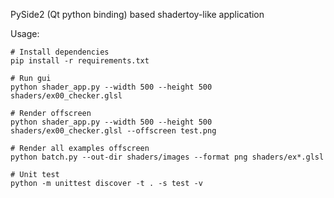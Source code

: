 PySide2 (Qt python binding) based shadertoy-like application


Usage:

```
# Install dependencies
pip install -r requirements.txt

# Run gui
python shader_app.py --width 500 --height 500 shaders/ex00_checker.glsl

# Render offscreen
python shader_app.py --width 500 --height 500 shaders/ex00_checker.glsl --offscreen test.png

# Render all examples offscreen
python batch.py --out-dir shaders/images --format png shaders/ex*.glsl

# Unit test
python -m unittest discover -t . -s test -v
```
